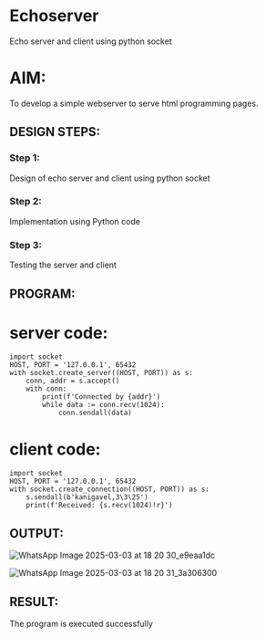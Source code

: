 # Echoserver
Echo server and client using python socket

# AIM:

To develop a simple webserver to serve html programming pages.

## DESIGN STEPS:

### Step 1:

Design of echo server and client using python socket

### Step 2:

Implementation using Python code

### Step 3:

Testing the server and client 

## PROGRAM:
# server code:
```
import socket
HOST, PORT = '127.0.0.1', 65432
with socket.create_server((HOST, PORT)) as s:
    conn, addr = s.accept()
    with conn:
        print(f'Connected by {addr}')
        while data := conn.recv(1024):
            conn.sendall(data)
```
# client code:
```
import socket
HOST, PORT = '127.0.0.1', 65432
with socket.create_connection((HOST, PORT)) as s:
    s.sendall(b'kanigavel,3\3\25')
    print(f'Received: {s.recv(1024)!r}')
```

## OUTPUT:
![WhatsApp Image 2025-03-03 at 18 20 30_e9eaa1dc](https://github.com/user-attachments/assets/8f4dba6e-1457-41ab-9553-456e60cb2d2c)


![WhatsApp Image 2025-03-03 at 18 20 31_3a306300](https://github.com/user-attachments/assets/586cbd8d-73e3-4250-9236-04d690b48c80)


## RESULT:
The program is executed successfully

